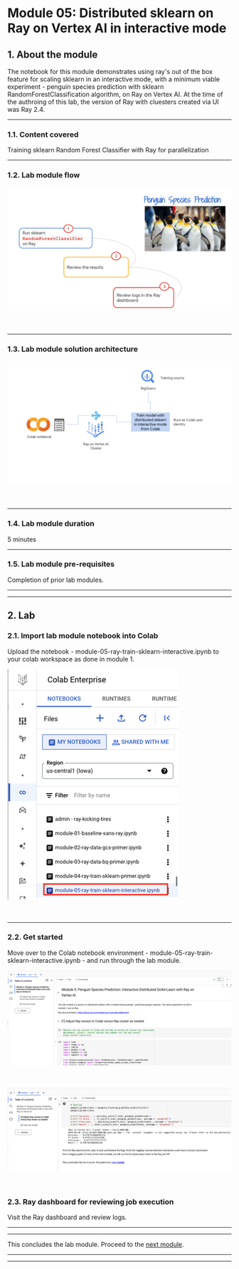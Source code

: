 # Module 05: Distributed sklearn on Ray on Vertex AI in interactive mode

## 1. About the module
The notebook for this module demonstrates using ray's out of the box feature for scaling sklearn in an interactive mode, with a minimum viable experiment - penguin species prediction with sklearn RandomForestClassification algorithm, on Ray on Vertex AI. At the time of the authroing of this lab, the version of Ray with cluesters created via UI was Ray 2.4.

<hr>

### 1.1. Content covered

Training sklearn Random Forest Classifier with Ray for parallelization

<hr>
 
### 1.2. Lab module flow

![M1-1](./images/skl-m05-01.png)   
<br><br>

<hr>

### 1.3. Lab module solution architecture

![M1-1](./images/skl-m05-02.png)   
<br><br>

<hr>

### 1.4. Lab module duration

5 minutes

<hr>

### 1.5. Lab module pre-requisites

Completion of prior lab modules.

<hr><hr>

## 2. Lab

### 2.1. Import lab module notebook into Colab
Upload the notebook - module-05-ray-train-sklearn-interactive.ipynb to your colab workspace as done in module 1.


![M1-1](./images/skl-m05-03.png)   
<br><br>

<hr>


### 2.2. Get started

Move over to the Colab notebook environment - module-05-ray-train-sklearn-interactive.ipynb - and run through the lab module.

![M1-1](./images/skl-m05-04.png)   
<br><br>

![M1-1](./images/skl-m05-05.png)   
<br><br>

### 2.3. Ray dashboard for reviewing job execution

Visit the Ray dashboard and review logs.


<hr><hr>

This concludes the lab module. Proceed to the [next module](module-06-ray-train-sklearn-job-api-README.md).

<hr><hr>

